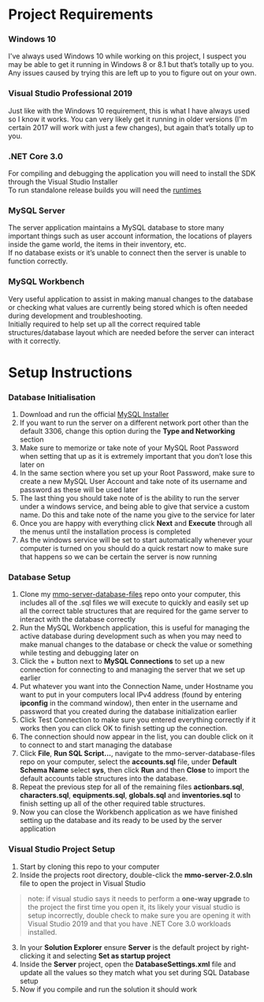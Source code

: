 # Project Requirements 
### Windows 10
I've always used Windows 10 while working on this project, I suspect you may be able to get it running in Windows 8 or 8.1 but that’s totally up to you.  Any issues caused by trying this are left up to you to figure out on your own.  
### Visual Studio Professional 2019
Just like with the Windows 10 requirement, this is what I have always used so I know it works.  You can very likely get it running in older versions (I'm certain 2017 will work with just a few changes), but again that’s totally up to you.
### .NET Core 3.0  
For compiling and debugging the application you will need to install the SDK through the Visual Studio Installer  
To run standalone release builds you will need the [runtimes](https://dotnet.microsoft.com/download/dotnet-core/3.0)
### MySQL Server
The server application maintains a MySQL database to store many important things such as user account information, the locations of players inside the game world, the items in their inventory, etc.  
If no database exists or it’s unable to connect then the server is unable to function correctly.  
### MySQL Workbench  
Very useful application to assist in making manual changes to the database or checking what values are currently being stored which is often needed during development and troubleshooting.  
Initially required to help set up all the correct required table structures/database layout which are needed before the server can interact with it correctly.

# Setup Instructions

### Database Initialisation  
1. Download and run the official [MySQL Installer](https://dev.mysql.com/downloads/installer/)  
1. If you want to run the server on a different network port other than the default 3306, change this option during the **Type and Networking** section
1. Make sure to memorize or take note of your MySQL Root Password when setting that up as it is extremely important that you don’t lose this later on  
1. In the same section where you set up your Root Password, make sure to create a new MySQL User Account and take note of its username and password as these will be used later  
1. The last thing you should take note of is the ability to run the server under a windows service, and being able to give that service a custom name. Do this and take note of the name you give to the service for later
1. Once you are happy with everything click **Next** and **Execute** through all the menus until the installation process is completed  
1. As the windows service will be set to start automatically whenever your computer is turned on you should do a quick restart now to make sure that happens so we can be certain the server is now running

### Database Setup  
1. Clone my [mmo-server-database-files](https://github.com/Swaelo/mmo-server-database-files) repo onto your computer, this includes all of the .sql files we will execute to quickly and easily set up all the correct table structures that are required for the game server to interact with the database correctly
1. Run the MySQL Workbench application, this is useful for managing the active database during development such as when you may need to make manual changes to the database or check the value or something while testing and debugging later on
1. Click the + button next to **MySQL Connections** to set up a new connection for connecting to and managing the server that we set up earlier  
1. Put whatever you want into the Connection Name, under Hostname you want to put in your computers local IPv4 address (found by entering **ipconfig** in the command window), then enter in the username and password that you created during the database initialization earlier
1. Click Test Connection to make sure you entered everything correctly if it works then you can click OK to finish setting up the connection.  
1. The connection should now appear in the list, you can double click on it to connect to and start managing the database  
1. Click **File**, **Run SQL Script...**, navigate to the mmo-server-database-files repo on your computer, select the **accounts.sql** file, under **Default Schema Name** select **sys**, then click **Run** and then **Close** to import the default accounts table structures into the database.  
1. Repeat the previous step for all of the remaining files **actionbars.sql**, **characters.sql**, **equipments.sql**, **globals.sql** and **inventories.sql** to finish setting up all of the other required table structures.  
1. Now you can close the Workbench application as we have finished setting up the database and its ready to be used by the server application

### Visual Studio Project Setup  
1. Start by cloning this repo to your computer  
2. Inside the projects root directory, double-click the **mmo-server-2.0.sln** file to open the project in Visual Studio  
>note: if visual studio says it needs to perform a **one-way upgrade** to the project the first time you open it, its likely your visual studio is setup incorrectly, double check to make sure you are opening it with Visual Studio 2019 and that you have .NET Core 3.0 workloads installed.  
3. In your **Solution Explorer** ensure **Server** is the default project by right-clicking it and selecting **Set as startup project**  
4. Inside the **Server** project, open the **DatabaseSettings.xml** file and update all the values so they match what you set during SQL Database setup
5. Now if you compile and run the solution it should work
